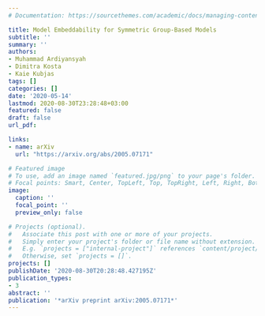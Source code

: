 ```yaml
---
# Documentation: https://sourcethemes.com/academic/docs/managing-content/

title: Model Embeddability for Symmetric Group-Based Models
subtitle: ''
summary: ''
authors:
- Muhammad Ardiyansyah
- Dimitra Kosta
- Kaie Kubjas
tags: []
categories: []
date: '2020-05-14'
lastmod: 2020-08-30T23:28:48+03:00
featured: false
draft: false
url_pdf: 

links:
- name: arXiv
  url: "https://arxiv.org/abs/2005.07171"

# Featured image
# To use, add an image named `featured.jpg/png` to your page's folder.
# Focal points: Smart, Center, TopLeft, Top, TopRight, Left, Right, BottomLeft, Bottom, BottomRight.
image:
  caption: ''
  focal_point: ''
  preview_only: false

# Projects (optional).
#   Associate this post with one or more of your projects.
#   Simply enter your project's folder or file name without extension.
#   E.g. `projects = ["internal-project"]` references `content/project/deep-learning/index.md`.
#   Otherwise, set `projects = []`.
projects: []
publishDate: '2020-08-30T20:28:48.427195Z'
publication_types:
- 3
abstract: ''
publication: '*arXiv preprint arXiv:2005.07171*'
---
```


